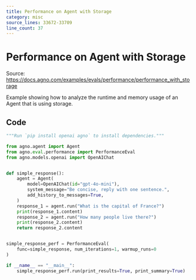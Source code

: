 ```yaml
---
title: Performance on Agent with Storage
category: misc
source_lines: 33672-33709
line_count: 37
---
```


# Performance on Agent with Storage
Source: https://docs.agno.com/examples/evals/performance/performance_with_storage

Example showing how to analyze the runtime and memory usage of an Agent that is using storage.

## Code

```python
"""Run `pip install openai agno` to install dependencies."""

from agno.agent import Agent
from agno.eval.performance import PerformanceEval
from agno.models.openai import OpenAIChat


def simple_response():
    agent = Agent(
        model=OpenAIChat(id="gpt-4o-mini"),
        system_message="Be concise, reply with one sentence.",
        add_history_to_messages=True,
    )
    response_1 = agent.run("What is the capital of France?")
    print(response_1.content)
    response_2 = agent.run("How many people live there?")
    print(response_2.content)
    return response_2.content


simple_response_perf = PerformanceEval(
    func=simple_response, num_iterations=1, warmup_runs=0
)

if __name__ == "__main__":
    simple_response_perf.run(print_results=True, print_summary=True)
```


